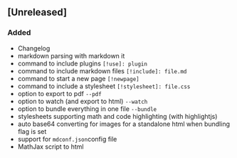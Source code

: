 ## [Unreleased]

### Added

- Changelog
- markdown parsing with markdown it
- command to include plugins `[!use]: plugin`
- command to include markdown files `[!include]: file.md`
- command to start a new page `[!newpage]`
- command to include a stylesheet `[!stylesheet]: file.css`
- option to export to pdf `--pdf`
- option to watch (and export to html) `--watch`
- option to bundle everything in one file `--bundle`
- stylesheets supporting math and code highlighting (with highlightjs)
- auto base64 converting for images for a standalone html when bundling flag is set
- support for `mdconf.json`config file
- MathJax script to html
